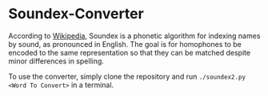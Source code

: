 # Soundex-Converter

According to [Wikipedia](https://en.wikipedia.org/wiki/Soundex), Soundex is a phonetic algorithm for indexing names by sound, as pronounced in English. The goal is for homophones to be encoded to the same representation so that they can be matched despite minor differences in spelling.

To use the converter, simply clone the repository and run `./soundex2.py <Word To Convert>` in a terminal.
